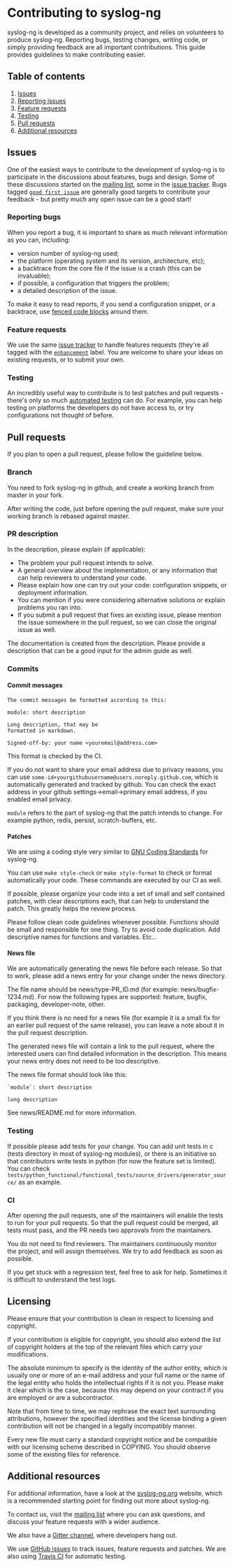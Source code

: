 # Contributing to syslog-ng

syslog-ng is developed as a community project, and relies on
volunteers to produce syslog-ng. Reporting bugs, testing changes,
writing code, or simply providing feedback are all important
contributions. This guide provides guidelines to make contributing
easier.

## Table of contents

1. [Issues](#issues)
 1. [Reporting issues](#reporting-issues)
 2. [Feature requests](#feature-requests)
 3. [Testing](#testing)
2. [Pull requests](#pull-requests)
3. [Additional resources](#additional-resources)

## Issues

One of the easiest ways to contribute to the development of syslog-ng
is to participate in the discussions about features, bugs and design.
Some of these discussions started on the
[mailing list][ar:mailing-list], some in the
[issue tracker][ar:issue-tracker]. Bugs tagged
[`good first issue`][ar:issues:good-first-issue] are generally good targets to contribute your
feedback - but pretty much any open issue can be a good start!

### Reporting bugs

When you report a bug, it is important to share as much relevant
information as you can, including:
 * version number of syslog-ng used;
 * the platform (operating system and its version, architecture, etc);
 * a backtrace from the core file if the issue is a crash (this can be
invaluable);
 * if possible, a configuration that triggers the problem;
 * a detailed description of the issue.

To make it easy to read reports, if you send a configuration snippet,
or a backtrace, use
[fenced code blocks](https://help.github.com/articles/github-flavored-markdown#fenced-code-blocks)
around them.

### Feature requests

We use the same [issue tracker][ar:issue-tracker] to handle features
requests (they're all tagged with the
[`enhancement`](https://github.com/syslog-ng/syslog-ng/labels/enhancement)
label. You are welcome to share your ideas on existing requests, or to
submit your own.

### Testing

An incredibly useful way to contribute is to test patches and pull
requests - there's only so much [automated testing][ar:travis] can do.
For example, you can help testing on platforms the developers do not
have access to, or try configurations not thought of before.

## Pull requests

If you plan to open a pull request, please follow the guideline below.

### Branch

You need to fork syslog-ng in github, and create a working branch from master in your fork.

After writing the code, just before opening the pull request,
make sure your working branch is rebased against master.

### PR description
In the description, please explain (if applicable):
- The problem your pull request intends to solve.
- A general overview about the implementation, or any information that can help
reviewers to understand your code.
- Please explain how one can try out your code: configuration snippets,
or deployment information.
- You can mention if you were considering alternative solutions or explain
problems you ran into.
- If you submit a pull request that fixes an existing issue, please mention
the issue somewhere in the pull request, so we can close the
original issue as well.


The documentation is created from the description. Please provide
a description that can be a good input for the admin guide as well.

### Commits
#### Commit messages

```
The commit messages be formatted according to this:

module: short description

Long description, that may be
formatted in markdown.

Signed-off-by: your name <youremail@address.com>
```

This format is checked by the CI.

If you do not want to share your email address due to privacy reasons,
you can use `some-id+yourgithubusername@users.noreply.github.com`,
which is automatically generated and tracked by github. You can check the exact
address in your github settings->email->primary email address, if you enabled email privacy.

`module` refers to the part of syslog-ng that the patch intends to change. For example
python, redis, persist, scratch-buffers, etc.

#### Patches

We are using a coding style very similar to
[GNU Coding Standards](https://www.gnu.org/prep/standards/standards.html#Writing-C)
for syslog-ng.

You can use `make style-check` or `make style-format` to check or format automatically your code.
These commands are executed by our CI as well.

If possible, please organize your code into a set of small and self contained patches,
with clear descriptions each, that can help to understand the patch. This greatly helps the review process.

Please follow clean code guidelines whenever possible. Functions should be small and responsible for one thing.
Try to avoid code duplication. Add descriptive names for functions and variables. Etc...

#### News file

We are automatically generating the news file before each release. So that to work,
please add a news entry for your change under the news directory.

The file name should be news/type-PR_ID.md (for example: news/bugfix-1234.md).
For now the following types are supported:
feature, bugfix, packaging, developer-note, other.

If you think there is no need for a news file (for example it is a small
fix for an earlier pull request of the same release),
you can leave a note about it in the pull request description.

The generated news file will contain a link to the pull request, where the interested
users can find detailed information in the description.
This means your news entry does not need to be too descriptive.

The news file format should look like this:

```
`module`: short description

long description
```

See news/README.md for more information.

### Testing

If possible please add tests for your change. You can add unit tests in c (tests directory in most of syslog-ng modules),
or there is an initiative so that contributors write tests in python (for now the feature set is limited).
You can check `tests/python_functional/functional_tests/source_drivers/generator_source/` as an example.

### CI

After opening the pull requests, one of the maintainers will enable
the tests to run for your pull requests. So that the pull request
could be merged, all tests must pass, and the PR needs two approvals from the maintainers.

You do not need to find reviewers. The maintainers continuously monitor the project,
and will assign themselves. We try to add feedback as soon as possible.

If you get stuck with a regression test, feel free to ask for help. Sometimes it is difficult to understand the test logs.


## Licensing

Please ensure that your contribution is clean in respect to licensing and
copyright.

If your contribution is eligible for copyright, you should also extend the list
of copyright holders at the top of the relevant files which carry your
modifications.

The absolute minimum to specify is the identity of the author entity, which is
usually one or more of an e-mail address and your full name or the name of the
legal entity who holds the intellectual rights if it is not you.
Please make it clear which is the case, because this may depend on your
contract if you are employed or are a subcontractor.

Note that from time to time, we may rephrase the exact text surrounding
attributions, however the specified identities and the license binding a given
contribution will not be changed in a legally incompatibly manner.

Every new file must carry a standard copyright notice and be compatible with
our licensing scheme described in COPYING.
You should observe some of the existing files for reference.

## Additional resources

For additional information, have a look at the
[syslog-ng.org](http://www.syslog-ng.org/) website, which is a
recommended starting point for finding out more about syslog-ng.

To contact us, visit the [mailing list][ar:mailing-list] where you can
ask questions, and discuss your feature requests with a wider
audience.

We also have a [Gitter channel][ar:gitter], where developers hang out.

We use [GitHub issues][ar:issue-tracker] to track issues, feature requests
and patches. We are also using [Travis CI][ar:travis] for automatic
testing.

 [ar:gitter]: https://gitter.im/syslog-ng/syslog-ng
 [ar:mailing-list]: http://lists.balabit.com/mailman/listinfo/syslog-ng
 [ar:issue-tracker]: https://github.com/syslog-ng/syslog-ng/issues
 [ar:issues:good-first-issue]: https://github.com/syslog-ng/syslog-ng/labels/good%20first%20issue
 [ar:travis]: https://travis-ci.org/syslog-ng/syslog-ng/
